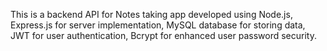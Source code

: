 This is a backend API for Notes taking app developed using Node.js, Express.js for server implementation, MySQL database for storing data, JWT for user authentication, Bcrypt for enhanced user password security.
